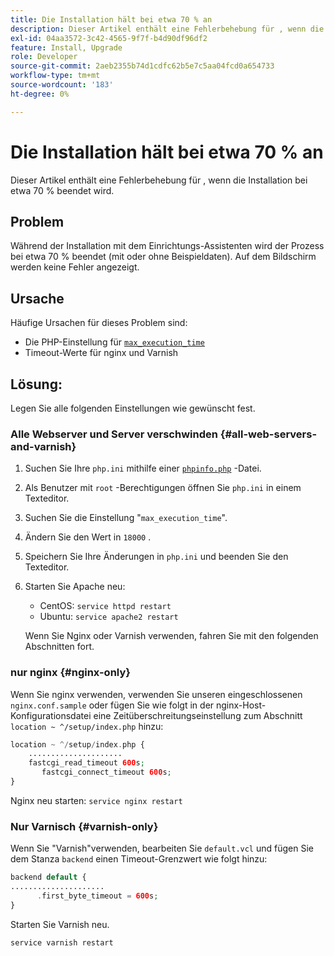 ```yaml
---
title: Die Installation hält bei etwa 70 % an
description: Dieser Artikel enthält eine Fehlerbehebung für , wenn die Installation bei etwa 70 % beendet wird.
exl-id: 04aa3572-3c42-4565-9f7f-b4d90df96df2
feature: Install, Upgrade
role: Developer
source-git-commit: 2aeb2355b74d1cdfc62b5e7c5aa04fcd0a654733
workflow-type: tm+mt
source-wordcount: '183'
ht-degree: 0%

---
```


# Die Installation hält bei etwa 70 % an

Dieser Artikel enthält eine Fehlerbehebung für , wenn die Installation bei etwa 70 % beendet wird.

## Problem

Während der Installation mit dem Einrichtungs-Assistenten wird der Prozess bei etwa 70 % beendet (mit oder ohne Beispieldaten). Auf dem Bildschirm werden keine Fehler angezeigt.

## Ursache

Häufige Ursachen für dieses Problem sind:

* Die PHP-Einstellung für [`max_execution_time`](http://php.net/manual/en/info.configuration.php#ini.max-execution-time)
* Timeout-Werte für nginx und Varnish

## Lösung:

Legen Sie alle folgenden Einstellungen wie gewünscht fest.

### Alle Webserver und Server verschwinden {#all-web-servers-and-varnish}

1. Suchen Sie Ihre `php.ini` mithilfe einer [`phpinfo.php`](https://experienceleague.adobe.com/en/docs/commerce-operations/installation-guide/prerequisites/optional-software) -Datei.
1. Als Benutzer mit `root` -Berechtigungen öffnen Sie `php.ini` in einem Texteditor.
1. Suchen Sie die Einstellung &quot;`max_execution_time`&quot;.
1. Ändern Sie den Wert in `18000` .
1. Speichern Sie Ihre Änderungen in `php.ini` und beenden Sie den Texteditor.
1. Starten Sie Apache neu:

   * CentOS: `service httpd restart`
   * Ubuntu: `service apache2 restart`

   Wenn Sie Nginx oder Varnish verwenden, fahren Sie mit den folgenden Abschnitten fort.

### nur nginx {#nginx-only}

Wenn Sie nginx verwenden, verwenden Sie unseren eingeschlossenen `nginx.conf.sample` oder fügen Sie wie folgt in der nginx-Host-Konfigurationsdatei eine Zeitüberschreitungseinstellung zum Abschnitt `location ~ ^/setup/index.php` hinzu:

```php
location ~ ^/setup/index.php {
    .....................
    fastcgi_read_timeout 600s;
       fastcgi_connect_timeout 600s;
}
```

Nginx neu starten: `service nginx restart`

### Nur Varnisch {#varnish-only}

Wenn Sie &quot;Varnish&quot;verwenden, bearbeiten Sie `default.vcl` und fügen Sie dem Stanza `backend` einen Timeout-Grenzwert wie folgt hinzu:

```php
backend default {
.....................
      .first_byte_timeout = 600s;
}
```

Starten Sie Varnish neu.

```php
service varnish restart
```

